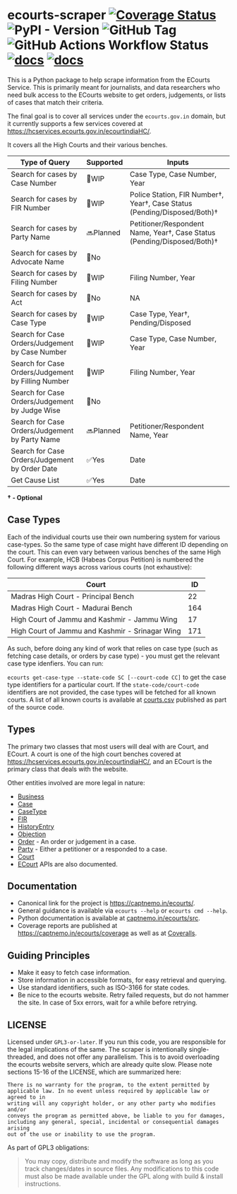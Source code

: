 # ecourts-scraper [![Coverage Status](https://coveralls.io/repos/github/captn3m0/ecourts/badge.svg?branch=main)](https://coveralls.io/github/captn3m0/ecourts?branch=main) ![PyPI - Version](https://img.shields.io/pypi/v/ecourts) ![GitHub Tag](https://img.shields.io/github/v/tag/captn3m0/ecourts) ![GitHub Actions Workflow Status](https://img.shields.io/github/actions/workflow/status/captn3m0/ecourts/test.yml?branch=main) [![docs](https://img.shields.io/badge/docs-Guide-9b59b6)](https://captnemo.in/ecourts/) [![docs](https://img.shields.io/badge/docs-API_Reference-9b59b6)](https://captnemo.in/ecourts/src/)


This is a Python package to help scrape information from the ECourts Service. This is primarily
meant for journalists, and data researchers who need bulk access to the ECourts website to get
orders, judgements, or lists of cases that match their criteria.

The final goal is to cover all services under the `ecourts.gov.in` domain, but it currently
supports a few services covered at https://hcservices.ecourts.gov.in/ecourtindiaHC/.

It covers all the High Courts and their various benches.

Type of Query | Supported | Inputs
--------------|-----------|-------
Search for cases by Case Number   | 🚧WIP | Case Type, Case Number, Year
Search for cases by FIR Number | 🚧WIP | Police Station, FIR Number†, Year†, Case Status (Pending/Disposed/Both)†
Search for cases by Party Name | 🔜Planned | Petitioner/Respondent Name, Year†, Case Status (Pending/Disposed/Both)†
Search for cases by Advocate Name | 🚫No
Search for cases by Filing Number | 🚧WIP | Filing Number, Year
Search for cases by Act | 🚫No | NA
Search for cases by Case Type | 🚧WIP | Case Type, Year†, Pending/Disposed
Search for Case Orders/Judgement by Case Number | 🚧WIP | Case Type, Case Number, Year
Search for Case Orders/Judgement by Filling Number | 🚧WIP | Filing Number, Year
Search for Case Orders/Judgement by Judge Wise | 🚫No |
Search for Case Orders/Judgement by Party Name | 🔜Planned | Petitioner/Respondent Name, Year
Search for Case Orders/Judgement by Order Date | ✅Yes | Date
Get Cause List | ✅Yes | Date|

**† - Optional**

## Case Types

Each of the individual courts use their own numbering system for various case-types. So the same type of case might have different ID depending on the court. This can even vary between various benches of the same High Court. For example, HCB (Habeas Corpus Petition) is numbered the following different ways across various courts (not exhaustive):

Court |ID
------|----
Madras High Court - Principal Bench| 22
Madras High Court - Madurai Bench | 164
High Court of Jammu and Kashmir - Jammu Wing|17
High Court of Jammu and Kashmir - Srinagar Wing|171

As such, before doing any kind of work that relies on case type (such as fetching case details, or orders by case type) - you must get the relevant case type idenfiers. You can run:

`ecourts get-case-type --state-code SC [--court-code CC]` to
get the case type identifiers for a particular court. If the
`state-code/court-code` identifiers are not provided, the case types will
be fetched for all known courts. A list of all known courts is available
at [courts.csv](courts.csv) published as part of the source code.

## Types

The primary two classes that most users will deal with are Court, and ECourt. A court is one of the high court benches covered at https://hcservices.ecourts.gov.in/ecourtindiaHC/,
and an ECourt is the primary class that deals with the website.

Other entities involved are more legal in nature:

- [Business](https://captnemo.in/ecourts/src/entities/business.html#src.entities.business.Business)
- [Case](https://captnemo.in/ecourts/src/entities/case.html#src.entities.case.Case)
- [CaseType](https://captnemo.in/ecourts/src/entities/case_type.html)
- [FIR](https://captnemo.in/ecourts/src/entities/fir.html)
- [HistoryEntry](https://captnemo.in/ecourts/src/entities/history_entry.html)
- [Objection](https://captnemo.in/ecourts/src/entities/objection.html)
- [Order](https://captnemo.in/ecourts/src/entities/order.html) - An order or judgement in a case.
- [Party](https://captnemo.in/ecourts/src/entities/party.html) - Either a petitioner or a responded to a case.
- [Court](https://captnemo.in/ecourts/src/entities/court.html)
- [ECourt](https://captnemo.in/ecourts/src/ecourt.html) APIs are also documented.

## Documentation

- Canonical link for the project is <https://captnemo.in/ecourts/>.
- General guidance is available via `ecourts --help` or `ecourts cmd --help`.
- Python documentation is available at [captnemo.in/ecourts/src](https://captnemo.in/ecourts/src/).
- Coverage reports are published at <https://captnemo.in/ecourts/coverage> as well as at [Coveralls](https://coveralls.io/github/captn3m0/ecourts).


## Guiding Principles

- Make it easy to fetch case information.
- Store information in accessible formats, for easy retrieval and querying.
- Use standard identifiers, such as ISO-3166 for state codes.
- Be nice to the ecourts website. Retry failed requests, but do not hammer the site.
  In case of 5xx errors, wait for a while before retrying.

## LICENSE

Licensed under `GPL3-or-later`. If you run this code, you are responsible
for the legal implications of the same. The scraper is intentionally
single-threaded, and does not offer any parallelism. This is to avoid
overloading the ecourts website servers, which are already
quite slow. Please note sections 15-16 of the LICENSE, which are summarized here:

```
There is no warranty for the program, to the extent permitted by
applicable law. In no event unless required by applicable law or agreed to in
writing will any copyright holder, or any other party who modifies and/or
conveys the program as permitted above, be liable to you for damages,
including any general, special, incidental or consequential damages arising
out of the use or inability to use the program.
```

As part of GPL3 obligations:

>You may copy, distribute and modify the software as long as you track
 changes/dates in source files. Any modifications to this code must also be
 made available under the GPL along with build & install instructions.
